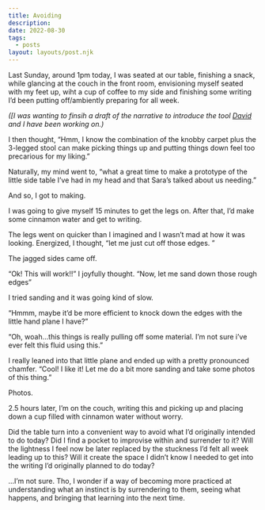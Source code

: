 ```yaml
---
title: Avoiding
description: 
date: 2022-08-30
tags:
  - posts
layout: layouts/post.njk
---
```

Last Sunday, around 1pm today, I was seated at our table, finishing a snack, while glancing at the couch in the front room, envisioning myself seated with my feet up, wiht a cup of coffee to my side and finishing some writing I’d been putting off/ambiently preparing for all week. 

_([I was wanting to finsih a draft of the narrative to introduce the tool [David](davidgoligorsky.com) and I have been working on.)_



I then thought, “Hmm, I know the combination of the knobby carpet plus the 3-legged stool can make picking things up and putting things down feel too precarious for my liking.”

Naturally, my mind went to, “what a great time to make a prototype of the little side table I’ve had in my head and that Sara’s talked about us needing.”

And so, I got to making.

I was going to give myself 15 minutes to get the legs on. After that, I’d make some cinnamon water and get to writing. 

The legs went on quicker than I imagined and I wasn’t mad at how it was looking. Energized, I thought, “let me just cut off those edges. ”

The jagged sides came off.

“Ok! This will work!!” I joyfully thought. “Now, let me sand down those rough edges” 

I tried sanding and it was going kind of slow.

“Hmmm, maybe it’d be more efficient to knock down the edges with the little hand plane I have?”

“Oh, woah…this things is really pulling off some material. I’m not sure i’ve ever felt this fluid using this.”

I really leaned into that little plane and ended up with a pretty pronounced chamfer. “Cool! I like it! Let me do a bit more sanding and take some photos of this thing.”

Photos.

2.5 hours later, I’m on the couch, writing this and picking up and placing down a cup filled with cinnamon water without worry. 

Did the table turn into a convenient way to avoid what I’d originally intended to do today? Did I find a pocket to improvise within and surrender to it? Will the lightness I feel now be later replaced by the stuckness I’d felt all week leading up to this? Will it create the space I didn’t know I needed to get into the writing I’d originally planned to do today?

…I’m not sure. Tho, I wonder if a way of becoming more practiced at understanding what an instinct is by surrendering to them, seeing what happens, and bringing that learning into the next time.

